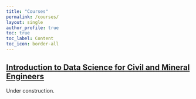 ```yaml
---
title: "Courses"
permalink: /courses/
layout: single
author_profile: true
toc: true
toc_label: Content
toc_icon: border-all
---
```


## [Introduction to Data Science for Civil and Mineral Engineers]()
Under construction.



